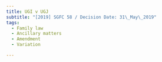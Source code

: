 ```yaml
---
title: UGI v UGJ
subtitle: "[2019] SGFC 58 / Decision Date: 31\_May\_2019"
tags:
  - Family law
  - Ancillary matters
  - Amendment
  - Variation

---
```

